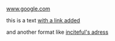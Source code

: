 www.google.com

this is a text [with a link added](www.microsoft.com)

and another format like [inciteful's adress](https://inciteful.xyz)